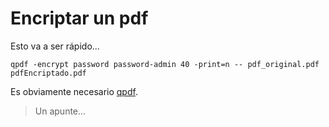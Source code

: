 # Encriptar un pdf

Esto va a ser rápido...
	
    qpdf -encrypt password password-admin 40 -print=n -- pdf_original.pdf pdfEncriptado.pdf

Es obviamente necesario [qpdf](http://qpdf.sourceforge.net/).

> Un apunte...
